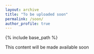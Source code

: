 ```yaml
---
layout: archive
title: "To be uploaded soon"
permalink: /soon/
author_profile: true
---
```


{% include base_path %}

This content will be made available soon
